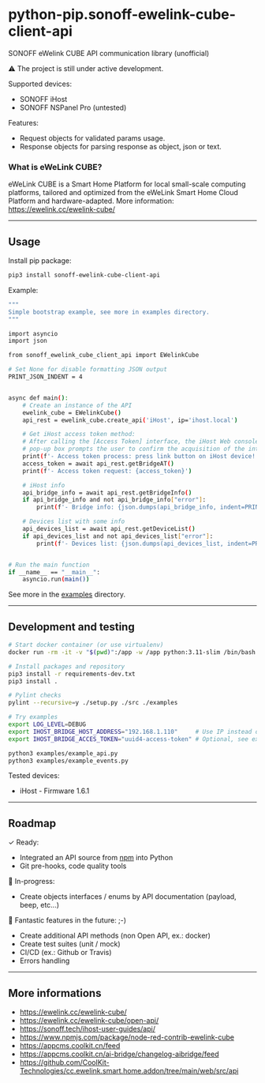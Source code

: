# python-pip.sonoff-ewelink-cube-client-api

SONOFF eWelink CUBE API communication library (unofficial)


⚠️ The project is still under active development.


Supported devices:
- SONOFF iHost
- SONOFF NSPanel Pro (untested)

Features:
- Request objects for validated params usage.
- Response objects for parsing response as object, json or text.


### What is eWeLink CUBE?

eWeLink CUBE is a Smart Home Platform for local small-scale computing platforms, tailored and optimized from the eWeLink Smart Home Cloud Platform and hardware-adapted.
More information: https://ewelink.cc/ewelink-cube/


---
## Usage

Install pip package:
```sh
pip3 install sonoff-ewelink-cube-client-api
```

Example:
```sh
"""
Simple bootstrap example, see more in examples directory.
"""

import asyncio
import json

from sonoff_ewelink_cube_client_api import EWelinkCube

# Set None for disable formatting JSON output
PRINT_JSON_INDENT = 4


async def main():
    # Create an instance of the API
    ewelink_cube = EWelinkCube()
    api_rest = ewelink_cube.create_api('iHost', ip='ihost.local')

    # Get iHost access token method:
    # After calling the [Access Token] interface, the iHost Web console page global
    # pop-up box prompts the user to confirm the acquisition of the interface call credentials.
    print(f'- Access token process: press link button on iHost device!')
    access_token = await api_rest.getBridgeAT()
    print(f'- Access token request: {access_token}')

    # iHost info
    api_bridge_info = await api_rest.getBridgeInfo()
    if api_bridge_info and not api_bridge_info["error"]:
        print(f'- Bridge info: {json.dumps(api_bridge_info, indent=PRINT_JSON_INDENT)}')

    # Devices list with some info
    api_devices_list = await api_rest.getDeviceList()
    if api_devices_list and not api_devices_list["error"]:
        print(f'- Devices list: {json.dumps(api_devices_list, indent=PRINT_JSON_INDENT)}')


# Run the main function
if __name__ == "__main__":
    asyncio.run(main())
```

See more in the [examples](https://github.com/sm4rth0m3/python-pip.sonoff-ewelink-cube-client-api/tree/main/examples) directory.


---
## Development and testing

```sh
# Start docker container (or use virtualenv)
docker run -rm -it -v "$(pwd)":/app -w /app python:3.11-slim /bin/bash

# Install packages and repository
pip3 install -r requirements-dev.txt
pip3 install .

# Pylint checks
pylint --recursive=y ./setup.py ./src ./examples

# Try examples
export LOG_LEVEL=DEBUG
export IHOST_BRIDGE_HOST_ADDRESS="192.168.1.110"     # Use IP instead of ihost.local
export IHOST_BRIDGE_ACCES_TOKEN="uuid4-access-token" # Optional, see example codes

python3 examples/example_api.py
python3 examples/example_events.py
```

Tested devices:
- iHost - Firmware 1.6.1


---
## Roadmap

✓ Ready:
- Integrated an API source from [npm](https://www.npmjs.com/package/node-red-contrib-ewelink-cube) into Python
- Git pre-hooks, code quality tools


🔧 In-progress:
- Create objects interfaces / enums by API documentation (payload, beep, etc...)


🚀 Fantastic features in the future: ;-)
- Create additional API methods (non Open API, ex.: docker)
- Create test suites (unit / mock)
- CI/CD (ex.: Github or Travis)
- Errors handling

---
## More informations

- https://ewelink.cc/ewelink-cube/
- https://ewelink.cc/ewelink-cube/open-api/
- https://sonoff.tech/ihost-user-guides/api/
- https://www.npmjs.com/package/node-red-contrib-ewelink-cube
- https://appcms.coolkit.cn/feed
- https://appcms.coolkit.cn/ai-bridge/changelog-aibridge/feed
- https://github.com/CoolKit-Technologies/cc.ewelink.smart.home.addon/tree/main/web/src/api
